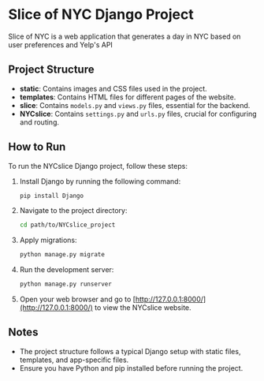# Slice of NYC Django Project
 Slice of NYC is a web application that generates a day in NYC based on user preferences and Yelp's API


## Project Structure

- **static**: Contains images and CSS files used in the project.
- **templates**: Contains HTML files for different pages of the website.
- **slice**: Contains `models.py` and `views.py` files, essential for the backend.
- **NYCslice**: Contains `settings.py` and `urls.py` files, crucial for configuring and routing.

## How to Run

To run the NYCslice Django project, follow these steps:

1. Install Django by running the following command:

   ```bash
   pip install Django

2. Navigate to the project directory:

   ```bash
   cd path/to/NYCslice_project
   ```

3. Apply migrations:

   ```bash
   python manage.py migrate
   ```

4. Run the development server:

   ```bash
   python manage.py runserver
   ```

5. Open your web browser and go to [http://127.0.0.1:8000/](http://127.0.0.1:8000/) to view the NYCslice website.

## Notes

- The project structure follows a typical Django setup with static files, templates, and app-specific files.
- Ensure you have Python and pip installed before running the project.
